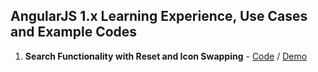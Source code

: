 ## AngularJS 1.x Learning Experience, Use Cases and Example Codes

1. **Search Functionality with Reset and Icon Swapping** - [Code](https://github.com/kutec/angularjs-snippets/blob/master/searcch-with-reset/index.md) / [Demo](http://kutec.github.io/angularjs-snippets/searcch-with-reset/)
